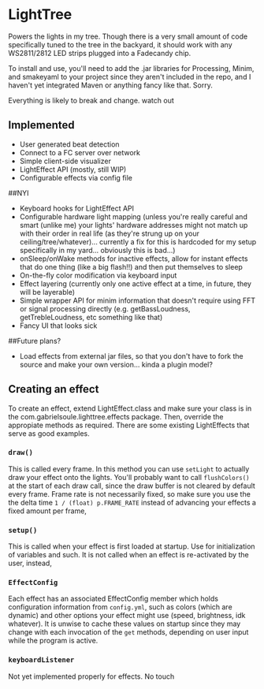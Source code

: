 # LightTree

Powers the lights in my tree. Though there is a very small amount of code specifically tuned to the tree in the backyard, it should work with any WS2811/2812 LED strips plugged into a Fadecandy chip. 

To install and use, you'll need to add the .jar libraries for Processing, Minim, and smakeyaml to your project since they aren't included in the repo, and I haven't yet integrated Maven or anything fancy like that. Sorry.

Everything is likely to break and change. watch out 

## Implemented
- User generated beat detection
- Connect to a FC server over network
- Simple client-side visualizer
- LightEffect API (mostly, still WIP)
- Configurable effects via config file

##NYI
- Keyboard hooks for LightEffect API
- Configurable hardware light mapping (unless you're really careful and smart (unlike me) your lights' hardware addresses might not match up with their order in real life (as they're strung up on your ceiling/tree/whatever)... currently a fix for this is hardcoded for my setup specifically in my yard... obviously this is bad...)
- onSleep/onWake methods for inactive effects, allow for instant effects that do one thing (like a big flash!!) and then put themselves to sleep
- On-the-fly color modification via keyboard input
- Effect layering (currently only one active effect at a time, in future, they will be layerable)
- Simple wrapper API for minim information that doesn't require using FFT or signal processing directly (e.g. getBassLoudness, getTrebleLoudness, etc something like that) 
- Fancy UI that looks sick

##Future plans?
- Load effects from external jar files, so that you don't have to fork the source and make your own version... kinda a plugin model? 


## Creating an effect

To create an effect, extend LightEffect.class and make sure your class is in the com.gabrielsoule.lighttree.effects package. Then, override the appropiate methods as required. There are some existing LightEffects that serve as good examples.
### `draw()`
This is called every frame. In this method you can use `setLight` to actually draw your effect onto the lights. You'll probably want to call `flushColors()` at the start of each draw call, since the draw buffer is not cleared by default every frame. Frame rate is not necessarily fixed, so make sure you use the the delta time `1 / (float) p.FRAME_RATE` instead of advancing your effects a fixed amount per frame, 

### `setup()`
This is called when your effect is first loaded at startup. Use for initialization of variables and such. It is not called when an effect is re-activated by the user, instead, 

### `EffectConfig`
Each effect has an associated EffectConfig member which holds configuration information from `config.yml`, such as colors (which are dynamic) and other options your effect might use (speed, brightness, idk whatever). It is unwise to cache these values on startup since they may change with each invocation of the `get` methods, depending on user input while the program is active. 

### `keyboardListener`
Not yet implemented properly for effects. No touch